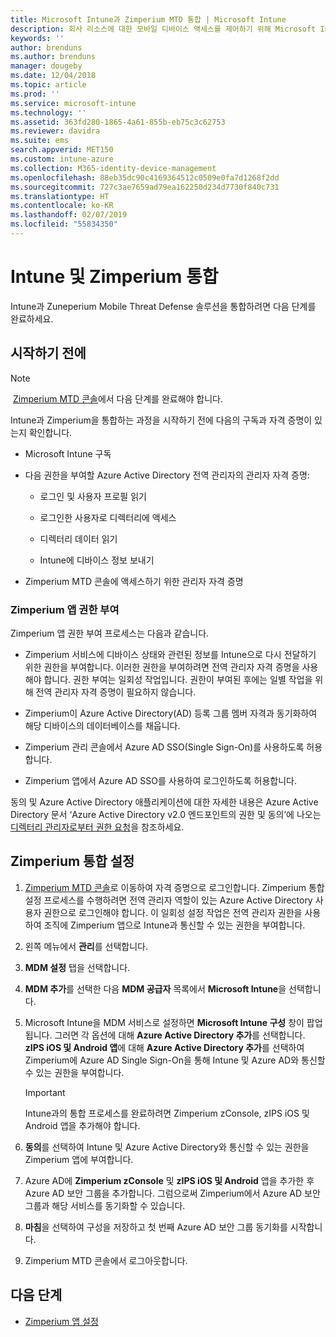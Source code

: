 ```yaml
---
title: Microsoft Intune과 Zimperium MTD 통합 | Microsoft Intune
description: 회사 리소스에 대한 모바일 디바이스 액세스를 제어하기 위해 Microsoft Intune을 사용하여 Zimperium MTD(Mobile Threat Defense) 솔루션을 설정하는 방법입니다.
keywords: ''
author: brenduns
ms.author: brenduns
manager: dougeby
ms.date: 12/04/2018
ms.topic: article
ms.prod: ''
ms.service: microsoft-intune
ms.technology: ''
ms.assetid: 363fd280-1865-4a61-855b-eb75c3c62753
ms.reviewer: davidra
ms.suite: ems
search.appverid: MET150
ms.custom: intune-azure
ms.collection: M365-identity-device-management
ms.openlocfilehash: 88eb35dc90c4169364512c0509e0fa7d1268f2dd
ms.sourcegitcommit: 727c3ae7659ad79ea162250d234d7730f840c731
ms.translationtype: HT
ms.contentlocale: ko-KR
ms.lasthandoff: 02/07/2019
ms.locfileid: "55834350"
---
```

# <a name="integrate-zimperium-with-intune"></a>Intune 및 Zimperium 통합

Intune과 Zuneperium Mobile Threat Defense 솔루션을 통합하려면 다음 단계를 완료하세요.

## <a name="before-you-begin"></a>시작하기 전에

> [!NOTE]
>  [Zimperium MTD 콘솔](https://sso.zimperium.com/signon/aad/)에서 다음 단계를 완료해야 합니다.

Intune과 Zimperium을 통합하는 과정을 시작하기 전에 다음의 구독과 자격 증명이 있는지 확인합니다.

-   Microsoft Intune 구독

-   다음 권한을 부여할 Azure Active Directory 전역 관리자의 관리자 자격 증명:

    -   로그인 및 사용자 프로필 읽기

    -   로그인한 사용자로 디렉터리에 액세스

    -   디렉터리 데이터 읽기

    -   Intune에 디바이스 정보 보내기

-   Zimperium MTD 콘솔에 액세스하기 위한 관리자 자격 증명

### <a name="zimperium-app-authorization"></a>Zimperium 앱 권한 부여

Zimperium 앱 권한 부여 프로세스는 다음과 같습니다.

-   Zimperium 서비스에 디바이스 상태와 관련된 정보를 Intune으로 다시 전달하기 위한 권한을 부여합니다. 이러한 권한을 부여하려면 전역 관리자 자격 증명을 사용해야 합니다. 권한 부여는 일회성 작업입니다. 권한이 부여된 후에는 일별 작업을 위해 전역 관리자 자격 증명이 필요하지 않습니다.

-   Zimperium이 Azure Active Directory(AD) 등록 그룹 멤버 자격과 동기화하여 해당 디바이스의 데이터베이스를 채웁니다.

-   Zimperium 관리 콘솔에서 Azure AD SSO(Single Sign-On)를 사용하도록 허용합니다.

-   Zimperium 앱에서 Azure AD SSO를 사용하여 로그인하도록 허용합니다.

동의 및 Azure Active Directory 애플리케이션에 대한 자세한 내용은 Azure Active Directory 문서 ‘Azure Active Directory v2.0 엔드포인트의 권한 및 동의’에 나오는 [디렉터리 관리자로부터 권한 요청](https://docs.microsoft.com/azure/active-directory/develop/v2-permissions-and-consent#request-the-permissions-from-a-directory-admin)을 참조하세요.


## <a name="to-set-up-zimperium-integration"></a>Zimperium 통합 설정

1.  [Zimperium MTD 콘솔](https://sso.zimperium.com/signon/aad/)로 이동하여 자격 증명으로 로그인합니다. Zimperium 통합 설정 프로세스를 수행하려면 전역 관리자 역할이 있는 Azure Active Directory 사용자 권한으로 로그인해야 합니다. 이 일회성 설정 작업은 전역 관리자 권한을 사용하여 조직에 Zimperium 앱으로 Intune과 통신할 수 있는 권한을 부여합니다. 

2.  왼쪽 메뉴에서 **관리**를 선택합니다.

3.  **MDM 설정** 탭을 선택합니다.

4.  **MDM 추가**를 선택한 다음 **MDM 공급자** 목록에서 **Microsoft Intune**을 선택합니다.

5.  Microsoft Intune을 MDM 서비스로 설정하면 **Microsoft Intune 구성** 창이 팝업됩니다. 그러면 각 옵션에 대해 **Azure Active Directory 추가**를 선택합니다. **zIPS iOS 및 Android 앱**에 대해 **Azure Active Directory 추가**를 선택하여 Zimperium에 Azure AD Single Sign-On을 통해 Intune 및 Azure AD와 통신할 수 있는 권한을 부여합니다.

    > [!IMPORTANT]  
    > Intune과의 통합 프로세스를 완료하려면 Zimperium zConsole, zIPS iOS 및 Android 앱을 추가해야 합니다.

6.  **동의**를 선택하여 Intune 및 Azure Active Directory와 통신할 수 있는 권한을 Zimperium 앱에 부여합니다.

7.  Azure AD에 **Zimperium zConsole** 및 **zIPS iOS 및 Android** 앱을 추가한 후 Azure AD 보안 그룹을 추가합니다. 그럼으로써 Zimperium에서 Azure AD 보안 그룹과 해당 서비스를 동기화할 수 있습니다.

8.  **마침**을 선택하여 구성을 저장하고 첫 번째 Azure AD 보안 그룹 동기화를 시작합니다.

9.  Zimperium MTD 콘솔에서 로그아웃합니다.

## <a name="next-steps"></a>다음 단계

-   [Zimperium 앱 설정](mtd-apps-ios-app-configuration-policy-add-assign.md)
